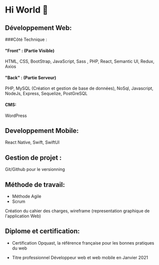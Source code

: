 # Hi World 👋

<!--
**william63960/william63960** is a ✨ _special_ ✨ repository because its `README.md` (this file) appears on your GitHub profile.

Here are some ideas to get you started:

- 🔭 I’m currently working on ...
- 🌱 I’m currently learning ...
- 👯 I’m looking to collaborate on ...
- 🤔 I’m looking for help with ...
- 💬 Ask me about ...
- 📫 How to reach me: ...
- 😄 Pronouns: ...
- ⚡ Fun fact: ...
-->

## Développement Web:

###Côté Technique :

#### "Front" : (Partie Visible)
 
HTML, CSS, BootStrap, JavaScript, Sass , PHP,  React, Semantic UI, Redux, Axios

#### "Back" : (Partie Serveur) 

PHP, MySQL (Création et gestion de base de données), NoSql, Javascript, NodeJs, Express, Sequelize, PostGreSQL

#### CMS: 

WordPress

## Developpement Mobile:

React Native, Swift, SwiftUI


## Gestion de projet :

Git/Github pour le versionning

## Méthode de travail:

- Méthode Agile
- Scrum

Création du cahier des charges, wireframe (representation graphique de l'application Web)


## Diplome et certification: 
- Certification Opquast, la référence française pour les bonnes pratiques du web

- Titre professionnel Développeur web et web mobile en Janvier 2021


